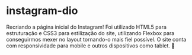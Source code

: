 # instagram-dio
Recriando a página inicial do Instagram!
Foi utilizado HTML5 para estruturação e CSS3 para estilização do site, utilizando Flexbox para conseguirmos mexer no layout tornando-o mais fiel possível. 
O site conta com responsividade para mobile e outros dispositivos como tablet. 🙂
